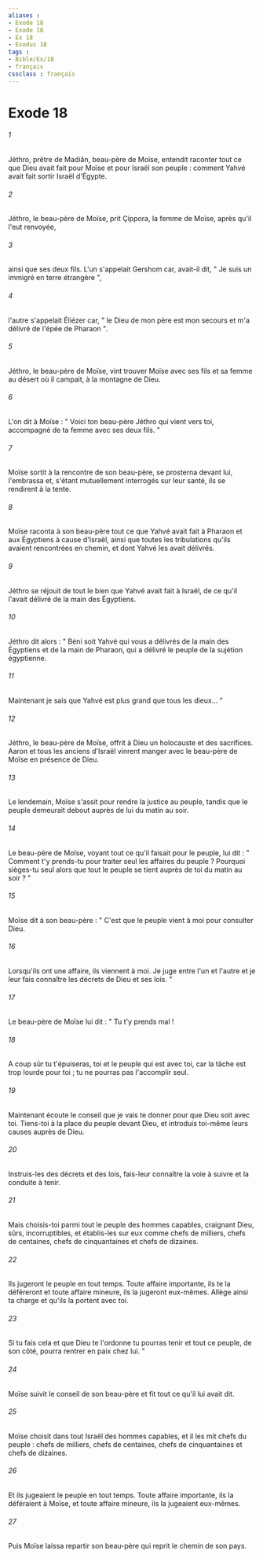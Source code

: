 ```yaml
---
aliases : 
- Exode 18
- Exode 18
- Ex 18
- Exodus 18
tags : 
- Bible/Ex/18
- français
cssclass : français
---
```


# Exode 18

###### 1
Jéthro, prêtre de Madiân, beau-père de Moïse, entendit raconter tout ce que Dieu avait fait pour Moïse et pour Israël son peuple : comment Yahvé avait fait sortir Israël d'Égypte. 
###### 2
Jéthro, le beau-père de Moïse, prit Çippora, la femme de Moïse, après qu'il l'eut renvoyée, 
###### 3
ainsi que ses deux fils. L'un s'appelait Gershom car, avait-il dit, " Je suis un immigré en terre étrangère ", 
###### 4
l'autre s'appelait Éliézer car, " le Dieu de mon père est mon secours et m'a délivré de l'épée de Pharaon ". 
###### 5
Jéthro, le beau-père de Moïse, vint trouver Moïse avec ses fils et sa femme au désert où il campait, à la montagne de Dieu. 
###### 6
L'on dit à Moïse : " Voici ton beau-père Jéthro qui vient vers toi, accompagné de ta femme avec ses deux fils. " 
###### 7
Moïse sortit à la rencontre de son beau-père, se prosterna devant lui, l'embrassa et, s'étant mutuellement interrogés sur leur santé, ils se rendirent à la tente. 
###### 8
Moïse raconta à son beau-père tout ce que Yahvé avait fait à Pharaon et aux Égyptiens à cause d'Israël, ainsi que toutes les tribulations qu'ils avaient rencontrées en chemin, et dont Yahvé les avait délivrés. 
###### 9
Jéthro se réjouit de tout le bien que Yahvé avait fait à Israël, de ce qu'il l'avait délivré de la main des Égyptiens. 
###### 10
Jéthro dit alors : " Béni soit Yahvé qui vous a délivrés de la main des Égyptiens et de la main de Pharaon, qui a délivré le peuple de la sujétion égyptienne. 
###### 11
Maintenant je sais que Yahvé est plus grand que tous les dieux... "
###### 12
Jéthro, le beau-père de Moïse, offrit à Dieu un holocauste et des sacrifices. Aaron et tous les anciens d'Israël vinrent manger avec le beau-père de Moïse en présence de Dieu. 
###### 13
Le lendemain, Moïse s'assit pour rendre la justice au peuple, tandis que le peuple demeurait debout auprès de lui du matin au soir. 
###### 14
Le beau-père de Moïse, voyant tout ce qu'il faisait pour le peuple, lui dit : " Comment t'y prends-tu pour traiter seul les affaires du peuple ? Pourquoi sièges-tu seul alors que tout le peuple se tient auprès de toi du matin au soir ? " 
###### 15
Moïse dit à son beau-père : " C'est que le peuple vient à moi pour consulter Dieu. 
###### 16
Lorsqu'ils ont une affaire, ils viennent à moi. Je juge entre l'un et l'autre et je leur fais connaître les décrets de Dieu et ses lois. " 
###### 17
Le beau-père de Moïse lui dit : " Tu t'y prends mal !
###### 18
A coup sûr tu t'épuiseras, toi et le peuple qui est avec toi, car la tâche est trop lourde pour toi ; tu ne pourras pas l'accomplir seul. 
###### 19
Maintenant écoute le conseil que je vais te donner pour que Dieu soit avec toi. Tiens-toi à la place du peuple devant Dieu, et introduis toi-même leurs causes auprès de Dieu. 
###### 20
Instruis-les des décrets et des lois, fais-leur connaître la voie à suivre et la conduite à tenir. 
###### 21
Mais choisis-toi parmi tout le peuple des hommes capables, craignant Dieu, sûrs, incorruptibles, et établis-les sur eux comme chefs de milliers, chefs de centaines, chefs de cinquantaines et chefs de dizaines. 
###### 22
Ils jugeront le peuple en tout temps. Toute affaire importante, ils te la déféreront et toute affaire mineure, ils la jugeront eux-mêmes. Allège ainsi ta charge et qu'ils la portent avec toi. 
###### 23
Si tu fais cela et que Dieu te l'ordonne tu pourras tenir et tout ce peuple, de son côté, pourra rentrer en paix chez lui. "
###### 24
Moïse suivit le conseil de son beau-père et fit tout ce qu'il lui avait dit. 
###### 25
Moïse choisit dans tout Israël des hommes capables, et il les mit chefs du peuple : chefs de milliers, chefs de centaines, chefs de cinquantaines et chefs de dizaines. 
###### 26
Et ils jugeaient le peuple en tout temps. Toute affaire importante, ils la déféraient à Moïse, et toute affaire mineure, ils la jugeaient eux-mêmes. 
###### 27
Puis Moïse laissa repartir son beau-père qui reprit le chemin de son pays. 

